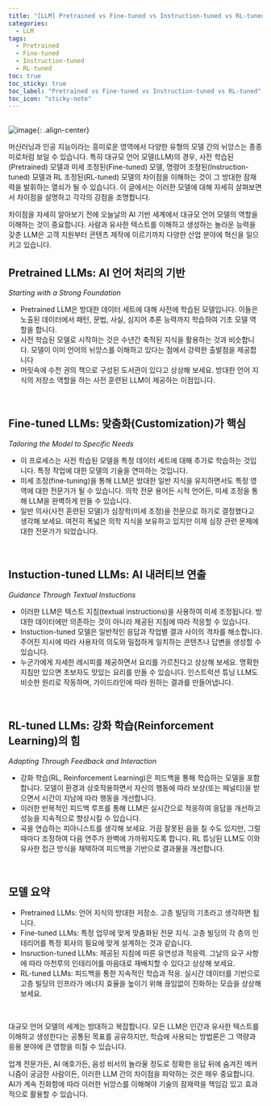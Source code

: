 ```yaml
---
title: "[LLM] Pretrained vs Fine-tuned vs Instruction-tuned vs RL-tuned"
categories:
  - LLM
tags:
  - Pretrained
  - Fine-tuned
  - Instruction-tuned
  - RL-tuned
toc: true
toc_sticky: true
toc_label: "Pretrained vs Fine-tuned vs Instruction-tuned vs RL-tuned"
toc_icon: "sticky-note"
---
```


<br>![image](https://github.com/leechanwoo-kor/leechanwoo-kor.github.io/assets/55765292/d1e32689-d62b-4650-b751-5ae353c001cb){: .align-center}<br>

머신러닝과 인공 지능이라는 흥미로운 영역에서 다양한 유형의 모델 간의 뉘앙스는 종종 미로처럼 보일 수 있습니다. 특히 대규모 언어 모델(LLM)의 경우, 사전 학습된(Pretrained) 모델과 미세 조정된(Fine-tuned) 모델, 명령어 조정된(Instruction-tuned) 모델과 RL 조정된(RL-tuned) 모델의 차이점을 이해하는 것이 그 방대한 잠재력을 발휘하는 열쇠가 될 수 있습니다. 이 글에서는 이러한 모델에 대해 자세히 살펴보면서 차이점을 설명하고 각각의 강점을 조명합니다.

차이점을 자세히 알아보기 전에 오늘날의 AI 기반 세계에서 대규모 언어 모델의 역할을 이해하는 것이 중요합니다. 사람과 유사한 텍스트를 이해하고 생성하는 놀라운 능력을 갖춘 LLM은 고객 지원부터 콘텐츠 제작에 이르기까지 다양한 산업 분야에 혁신을 일으키고 있습니다.

## Pretrained LLMs: AI 언어 처리의 기반

*Starting with a Strong Foundation*

- Pretrained LLM은 방대한 데이터 세트에 대해 사전에 학습된 모델입니다. 이들은 노출된 데이터에서 패턴, 문법, 사실, 심지어 추론 능력까지 학습하여 기초 모델 역할을 합니다.
- 사전 학습된 모델로 시작하는 것은 수년간 축적된 지식을 활용하는 것과 비슷합니다. 모델이 이미 언어의 뉘앙스를 이해하고 있다는 점에서 강력한 출발점을 제공합니다
- 머릿속에 수천 권의 책으로 구성된 도서관이 있다고 상상해 보세요. 방대한 언어 지식의 저장소 역할을 하는 사전 훈련된 LLM이 제공하는 이점입니다.

<br>

## Fine-tuned LLMs: 맞춤화(Customization)가 핵심

*Tailoring the Model to Specific Needs*

- 이 프로세스는 사전 학습된 모델을 특정 데이터 세트에 대해 추가로 학습하는 것입니다. 특정 작업에 대한 모델의 기술을 연마하는 것입니다.
- 미세 조정(fine-tuning)을 통해 LLM은 방대한 일반 지식을 유지하면서도 특정 영역에 대한 전문가가 될 수 있습니다. 의학 전문 용어든 시적 언어든, 미세 조정을 통해 LLM을 완벽하게 만들 수 있습니다.
- 일반 의사(사전 훈련된 모델)가 심장학(미세 조정)을 전문으로 하기로 결정했다고 생각해 보세요. 여전히 폭넓은 의학 지식을 보유하고 있지만 이제 심장 관련 문제에 대한 전문가가 되었습니다.

<br>

## Instuction-tuned LLMs: AI 내러티브 연출

*Guidance Through Textual Instuctions*

- 이러한 LLM은 텍스트 지침(textual instructions)을 사용하여 미세 조정됩니다. 방대한 데이터에만 의존하는 것이 아니라 제공된 지침에 따라 적응할 수 있습니다.
- Instuction-tuned 모델은 일반적인 응답과 작업별 결과 사이의 격차를 해소합니다. 주어진 지시에 따라 사용자의 의도와 밀접하게 일치하는 콘텐츠나 답변을 생성할 수 있습니다.
- 누군가에게 자세한 레시피를 제공하면서 요리를 가르친다고 상상해 보세요. 명확한 지침만 있으면 초보자도 맛있는 요리를 만들 수 있습니다. 인스트럭션 튜닝 LLM도 비슷한 원리로 작동하며, 가이드라인에 따라 원하는 결과를 만들어냅니다.

<br>

## RL-tuned LLMs: 강화 학습(Reinforcement Learning)의 힘

*Adapting Through Feedback and Interaction*

- 강화 학습(RL, Reinforcement Learning)은 피드백을 통해 학습하는 모델을 포함합니다. 모델이 환경과 상호작용하면서 자신의 행동에 따라 보상(또는 페널티)을 받으면서 시간이 지남에 따라 행동을 개선합니다.
- 이러한 반복적인 피드백 루프를 통해 LLM은 실시간으로 적응하여 응답을 개선하고 성능을 지속적으로 향상시킬 수 있습니다.
- 곡을 연습하는 피아니스트를 생각해 보세요. 가끔 잘못된 음을 칠 수도 있지만, 그럴 때마다 조정하여 다음 연주가 완벽에 가까워지도록 합니다. RL 튜닝된 LLM도 이와 유사한 접근 방식을 채택하여 피드백을 기반으로 결과물을 개선합니다.

<br>

## 모델 요약

- Pretrained LLMs: 언어 지식의 방대한 저장소. 고층 빌딩의 기초라고 생각하면 됩니다.
- Fine-tuned LLMs: 특정 업무에 맞게 맞춤화된 전문 지식. 고층 빌딩의 각 층의 인테리어를 특정 회사의 필요에 맞게 설계하는 것과 같습니다.
- Insruction-tuned LLMs: 제공된 지침에 따른 유연성과 적응력. 그날의 요구 사항에 따라 마천루의 인테리어를 마음대로 재배치할 수 있다고 상상해 보세요.
- RL-tuned LLMs: 피드백을 통한 지속적인 학습과 적응. 실시간 데이터를 기반으로 고층 빌딩의 인프라가 에너지 효율을 높이기 위해 끊임없이 진화하는 모습을 상상해 보세요.

<br>

대규모 언어 모델의 세계는 방대하고 복잡합니다. 모든 LLM은 인간과 유사한 텍스트를 이해하고 생성한다는 공통된 목표를 공유하지만, 학습에 사용되는 방법론은 그 역량과 응용 분야에 큰 영향을 미칠 수 있습니다.

업계 전문가든, AI 애호가든, 음성 비서의 놀라울 정도로 정확한 응답 뒤에 숨겨진 메커니즘이 궁금한 사람이든, 이러한 LLM 간의 차이점을 파악하는 것은 매우 중요합니다. AI가 계속 진화함에 따라 이러한 뉘앙스를 이해해야 기술의 잠재력을 책임감 있고 효과적으로 활용할 수 있습니다.
